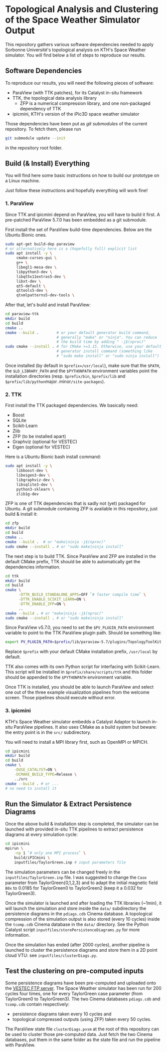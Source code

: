 Topological Analysis and Clustering of the Space Weather Simulator Output
=========================================================================

This repository gathers various software dependencies needed to apply
Sorbonne Université's topological analysis on KTH's Space Weather
simulator. You will find below a list of steps to reproduce our
results.

Software Dependencies
---------------------

To reproduce our results, you will need the following pieces of
software:
* ParaView (with TTK patches), for its Catalyst in-situ framework
* TTK, the topological data analysis library
  + ZFP is a numerical compression library, and one non-packaged dependency of TTK
* ipicmini, KTH's version of the iPic3D space weather simulator

Those dependencies have been put as *git submodules* of the current
repository. To fetch them, please run

```sh
git submodule update --init
```
in the repository root folder.


Build (& Install) Everything
----------------------------

You will find here some basic instructions on how to build our
prototype on a Linux machine.


Just follow these instructions and hopefully everything
will work fine!

### 1. ParaView

Since TTK and ipicmini depend on ParaView, you will have to build it
first. A pre-patched ParaView 5.7.0 has been embedded as a git
submodule.

First install the set of ParaView build-time dependencies. Below are
the Ubuntu Bionic ones.

```sh
sudo apt-get build-dep paraview
# or alternatively here is a (hopefully full) explicit list
sudo apt install -y \
     cmake-curses-gui \
     g++ \
     libegl1-mesa-dev \
     libpython3-dev \
     libqt5x11extras5-dev \
     libxt-dev \
     qt5-default \
     qttools5-dev \
     qtxmlpatterns5-dev-tools \
```

After that, let's build and install ParaView:

```sh
cd paraview-ttk
mkdir build
cd build
cmake ..
cmake --build .        # or your default generator build command,
                       # generally "make" or "ninja". You can reduce
                       # the build time by adding " -j$(nproc)"
sudo cmake --install . # for CMake >=3.15. Otherwise, use your default
                       # generator install command (something like
                       # "sudo make install" or "sudo ninja install")
```

Once installed (by default in `$prefix=/usr/local`), make sure that
the `$PATH`, the `$LD_LIBRARY_PATH` and the `$PYTHONPATH` environment
variables point the installation directories (resp. `$prefix/bin`,
`$prefix/lib` and `$prefix/lib/python`major`.`minor`/site-packages`).

### 2. TTK

First install the TTK packaged dependencies. We basically need:

* Boost
* SQLite
* Scikit-Learn
* Zlib
* ZFP (to be installed apart)
* Graphviz (optional for VESTEC)
* Eigen (optional for VESTEC)

Here is a Ubuntu Bionic bash install command:

```sh
sudo apt install -y \
     libboost-dev \
     libeigen3-dev \
     libgraphviz-dev \
     libsqlite3-dev \
     python3-sklearn \
     zlib1g-dev
```

ZFP is one of TTK dependencies that is sadly not (yet) packaged for
Ubuntu. A git submodule containing ZFP is available in this
repository, just build & install it:

```sh
cd zfp
mkdir build
cd build
cmake ..
cmake --build .  # or "make|ninja -j$(nproc)"
sudo cmake --install . # or "sudo make|ninja install"
```

The next step is to build TTK. Since ParaView and ZFP are installed in
the default CMake prefix, TTK should be able to automatically get the
dependencies information.

```sh
cd ttk
mkdir build
cd build
cmake \
      -DTTK_BUILD_STANDALONE_APPS=OFF `# faster compile time` \
      -DTTK_ENABLE_SCIKIT_LEARN=ON \
      -DTTK_ENABLE_ZFP=ON \
      ..
cmake --build . # or "make|ninja -j$(nproc)"
sudo cmake --install . # or "sudo make|ninja install"
```

Since ParaView v5.7.0, you need to set the `$PV_PLUGIN_PATH` environment
variable to point to the TTK ParaView plugin path. Should be something
like:

```sh
export PV_PLUGIN_PATH=$prefix/lib/paraview-5.7/plugins/TopologyToolKit
```

Replace `$prefix` with your default CMake installation prefix,
`/usr/local` by default.

TTK also comes with its own Python script for interfacing with
Scikit-Learn. This script will be installed in
`$prefix/share/scripts/ttk` and this folder should be appended to the
`$PYTHONPATH` environment variable.

Once TTK is installed, you should be able to launch ParaView and
select one out of the three example visualization pipelines from the
welcome screen. Those pipelines should execute without error.


### 3. ipicmini

KTH's Space Weather simulator embedds a Catalyst Adaptor to launch
in-situ ParaView pipelines. It also uses CMake as a build system but
beware: the entry point is in the `src/` subdirectory.

You will need to install a MPI library first, such as OpenMPI or
MPICH.

```sh
cd ipicmini
mkdir build
cd build
cmake \
    -DUSE_CATALYST=ON \
    -DCMAKE_BUILD_TYPE=Release \
    ../src
cmake --build . # or ...
# no need to install it
```

Run the Simulator & Extract Persistence Diagrams
------------------------------------------------

Once the above build & installation step is completed, the simulator
can be launched with provided in-situ TTK pipelines to extract
persistence diagrams at every simulation cycle:

```sh
cd ipicmini
mpirun \
    -np 1 `# only one MPI process` \
    build/iPICmini \
    inputfiles/TaylorGreen.inp # input parameters file
```

The simulation parameters can be changed freely in the
`inputfiles/TaylorGreen.inp` file. I was suggested to change the
`Case` parameter from TaylorGreen{0,1,2,3} and to adapt the
initial magnetic field `B0x` to 0.0185 for TaylorGreen0 to
TaylorGreen2 (keep it a 0.032 for TaylorGreen3).

Once the simulator is launched and after loading the TTK libraries
(~1min), it will launch the simulation and store inside the `data/`
subdirectory the persistence diagrams in the `pdiags.cdb` Cinema
database. A topological compression of the simulation output is also
stored (every 10 cycles) inside the `tcomp.cdb` Cinema database in the
`data/` directory. See the Python Catalyst script
`inputfiles/storePersistenceDiagrams.py` for more information.

Once the simulation has ended (after 2000 cycles), another pipeline is
launched to cluster the persistence diagrams and store them in a
2D point cloud VTU: see `inputfiles/clusterDiags.py`.

Test the clustering on pre-computed inputs
------------------------------------------

Some persistence diagrams have been pre-computed and uploaded onto the
[VESTEC FTP server](ftp://ftp.dlr.de/datasets/persistence_diagrams/).
The Space Weather simulator has been run for 200 cycles four times,
one for every TaylorGreen case parameter (from TaylorGreen0 to
TaylorGreen3).
 The two Cinema databases `pdiags.cdb` and `tcomp.cdb`
contain respectively:
* persistence diagrams taken every 10 cycles and
* topological compressed outputs (using ZFP) taken every 50 cycles.

The ParaView state file `clusterDiags.pvsm` at the root of this
repository can be used to cluster those pre-computed data. Just fetch
the two Cinema databases, put them in the same folder as the state
file and run the pipeline with ParaView.
